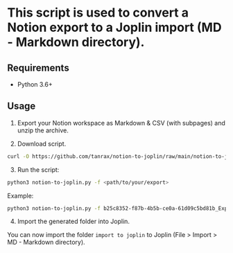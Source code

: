 # This script is used to convert a Notion export to a Joplin import (MD - Markdown directory).

## Requirements

- Python 3.6+

## Usage

1. Export your Notion workspace as Markdown & CSV (with subpages) and unzip the archive.

2. Download script.

```bash
curl -O https://github.com/tanrax/notion-to-joplin/raw/main/notion-to-joplin.py
```

3. Run the script:

```bash
python3 notion-to-joplin.py -f <path/to/your/export>
```

Example:

```bash
python3 notion-to-joplin.py -f b25c8352-f87b-4b5b-ce0a-61d09c5bd81b_Export-9e0c6ec4-762b-4d70-b30e-045ece8b4722.zip
```

4. Import the generated folder into Joplin.

You can now import the folder `import to joplin` to Joplin (File > Import > MD - Markdown directory).
